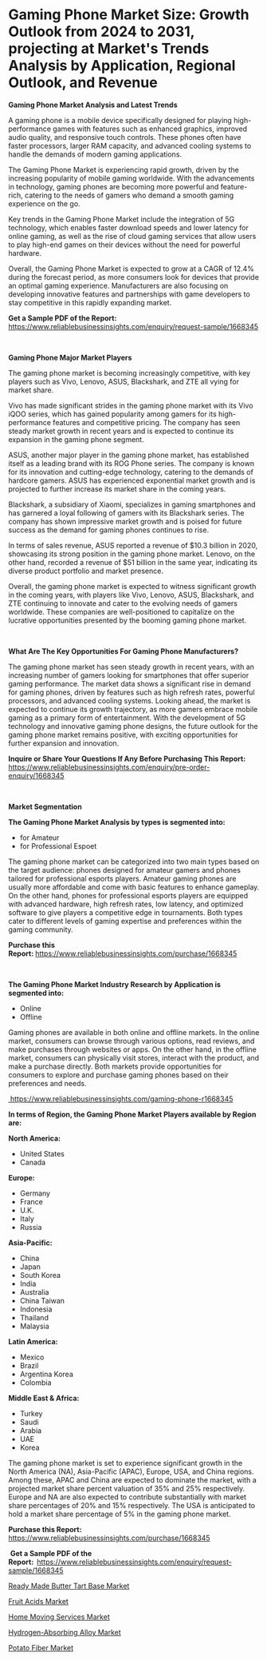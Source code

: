 <p><h1>Gaming Phone Market Size: Growth Outlook from 2024 to 2031, projecting at Market's Trends Analysis by Application, Regional Outlook, and Revenue</h1></p><p><strong>Gaming Phone Market Analysis and Latest Trends</strong></p>
<p><p>A gaming phone is a mobile device specifically designed for playing high-performance games with features such as enhanced graphics, improved audio quality, and responsive touch controls. These phones often have faster processors, larger RAM capacity, and advanced cooling systems to handle the demands of modern gaming applications.</p><p>The Gaming Phone Market is experiencing rapid growth, driven by the increasing popularity of mobile gaming worldwide. With the advancements in technology, gaming phones are becoming more powerful and feature-rich, catering to the needs of gamers who demand a smooth gaming experience on the go.</p><p>Key trends in the Gaming Phone Market include the integration of 5G technology, which enables faster download speeds and lower latency for online gaming, as well as the rise of cloud gaming services that allow users to play high-end games on their devices without the need for powerful hardware.</p><p>Overall, the Gaming Phone Market is expected to grow at a CAGR of 12.4% during the forecast period, as more consumers look for devices that provide an optimal gaming experience. Manufacturers are also focusing on developing innovative features and partnerships with game developers to stay competitive in this rapidly expanding market.</p></p>
<p><strong>Get a Sample PDF of the Report:&nbsp;</strong> <a href="https://www.reliablebusinessinsights.com/enquiry/request-sample/1668345">https://www.reliablebusinessinsights.com/enquiry/request-sample/1668345</a></p>
<p>&nbsp;</p>
<p><strong>Gaming Phone Major Market Players</strong></p>
<p><p>The gaming phone market is becoming increasingly competitive, with key players such as Vivo, Lenovo, ASUS, Blackshark, and ZTE all vying for market share. </p><p>Vivo has made significant strides in the gaming phone market with its Vivo iQOO series, which has gained popularity among gamers for its high-performance features and competitive pricing. The company has seen steady market growth in recent years and is expected to continue its expansion in the gaming phone segment.</p><p>ASUS, another major player in the gaming phone market, has established itself as a leading brand with its ROG Phone series. The company is known for its innovation and cutting-edge technology, catering to the demands of hardcore gamers. ASUS has experienced exponential market growth and is projected to further increase its market share in the coming years.</p><p>Blackshark, a subsidiary of Xiaomi, specializes in gaming smartphones and has garnered a loyal following of gamers with its Blackshark series. The company has shown impressive market growth and is poised for future success as the demand for gaming phones continues to rise.</p><p>In terms of sales revenue, ASUS reported a revenue of $10.3 billion in 2020, showcasing its strong position in the gaming phone market. Lenovo, on the other hand, recorded a revenue of $51 billion in the same year, indicating its diverse product portfolio and market presence.</p><p>Overall, the gaming phone market is expected to witness significant growth in the coming years, with players like Vivo, Lenovo, ASUS, Blackshark, and ZTE continuing to innovate and cater to the evolving needs of gamers worldwide. These companies are well-positioned to capitalize on the lucrative opportunities presented by the booming gaming phone market.</p></p>
<p>&nbsp;</p>
<p><strong>What Are The Key Opportunities For Gaming Phone Manufacturers?</strong></p>
<p><p>The gaming phone market has seen steady growth in recent years, with an increasing number of gamers looking for smartphones that offer superior gaming performance. The market data shows a significant rise in demand for gaming phones, driven by features such as high refresh rates, powerful processors, and advanced cooling systems. Looking ahead, the market is expected to continue its growth trajectory, as more gamers embrace mobile gaming as a primary form of entertainment. With the development of 5G technology and innovative gaming phone designs, the future outlook for the gaming phone market remains positive, with exciting opportunities for further expansion and innovation.</p></p>
<p><strong>Inquire or Share Your Questions If Any Before Purchasing This Report:</strong> <a href="https://www.reliablebusinessinsights.com/enquiry/pre-order-enquiry/1668345">https://www.reliablebusinessinsights.com/enquiry/pre-order-enquiry/1668345</a></p>
<p>&nbsp;</p>
<p><strong>Market Segmentation</strong></p>
<p><strong>The Gaming Phone Market Analysis by types is segmented into:</strong></p>
<p><ul><li>for Amateur</li><li>for Professional Espoet</li></ul></p>
<p><p>The gaming phone market can be categorized into two main types based on the target audience: phones designed for amateur gamers and phones tailored for professional esports players. Amateur gaming phones are usually more affordable and come with basic features to enhance gameplay. On the other hand, phones for professional esports players are equipped with advanced hardware, high refresh rates, low latency, and optimized software to give players a competitive edge in tournaments. Both types cater to different levels of gaming expertise and preferences within the gaming community.</p></p>
<p><strong>Purchase this Report:&nbsp;</strong><a href="https://www.reliablebusinessinsights.com/purchase/1668345">https://www.reliablebusinessinsights.com/purchase/1668345</a></p>
<p>&nbsp;</p>
<p><strong>The Gaming Phone Market Industry Research by Application is segmented into:</strong></p>
<p><ul><li>Online</li><li>Offline</li></ul></p>
<p><p>Gaming phones are available in both online and offline markets. In the online market, consumers can browse through various options, read reviews, and make purchases through websites or apps. On the other hand, in the offline market, consumers can physically visit stores, interact with the product, and make a purchase directly. Both markets provide opportunities for consumers to explore and purchase gaming phones based on their preferences and needs.</p></p>
<p><a href="https://www.reliablebusinessinsights.com/gaming-phone-r1668345">&nbsp;https://www.reliablebusinessinsights.com/gaming-phone-r1668345</a></p>
<p><strong>In terms of Region, the Gaming Phone Market Players available by Region are:</strong></p>
<p>
    <p> <strong> North America: </strong>
        <ul>
            <li>United States</li>
            <li>Canada</li>
        </ul>
        </p> 
    <p> <strong> Europe: </strong>
        <ul>
            <li>Germany</li>
            <li>France</li>
            <li>U.K.</li>
            <li>Italy</li>
            <li>Russia</li>
        </ul>
        </p> 
    <p> <strong> Asia-Pacific: </strong>
        <ul>
            <li>China</li>
            <li>Japan</li>
            <li>South Korea</li>
            <li>India</li>
            <li>Australia</li>
            <li>China Taiwan</li>
            <li>Indonesia</li>
            <li>Thailand</li>
            <li>Malaysia</li>
        </ul>
        </p> 
    <p> <strong> Latin America: </strong>
        <ul>
            <li>Mexico</li>
            <li>Brazil</li>
            <li>Argentina Korea</li>
            <li>Colombia</li>
        </ul>
        </p> 
    <p> <strong> Middle East & Africa: </strong>
        <ul>
            <li>Turkey</li>
            <li>Saudi</li>
            <li>Arabia</li>
            <li>UAE</li>
            <li>Korea</li>
        </ul>
    </p>
    </p>
<p><p>The gaming phone market is set to experience significant growth in the North America (NA), Asia-Pacific (APAC), Europe, USA, and China regions. Among these, APAC and China are expected to dominate the market, with a projected market share percent valuation of 35% and 25% respectively. Europe and NA are also expected to contribute substantially with market share percentages of 20% and 15% respectively. The USA is anticipated to hold a market share percentage of 5% in the gaming phone market.</p></p>
<p><strong>Purchase this Report: </strong><a href="https://www.reliablebusinessinsights.com/purchase/1668345">https://www.reliablebusinessinsights.com/purchase/1668345</a></p>
<p>&nbsp;<strong>Get a Sample PDF of the Report:&nbsp;&nbsp;</strong><a href="https://www.reliablebusinessinsights.com/enquiry/request-sample/1668345">https://www.reliablebusinessinsights.com/enquiry/request-sample/1668345</a></p>
<p><strong></strong></p>
<p><p><a href="https://medium.com/@nathan.skinner8798456/navigating-the-global-ready-made-butter-tart-base-market-landscape-trends-forecasts-and-impact-275207284dab">Ready Made Butter Tart Base Market</a></p><p><a href="https://github.com/brendafegmorris532/Market-Research-Report-List-2/blob/main/fruit-acids-market.md">Fruit Acids Market</a></p><p><a href="https://github.com/LarryPearsongXXfvf/Market-Research-Report-List-1/blob/main/home-moving-services-market.md">Home Moving Services Market</a></p><p><a href="https://www.linkedin.com/pulse/hydrogen-absorbing-alloy-market-trends-analysis-opportunities-kgqlf?trackingId=71sR9lStTUmaV0PSRyUN6Q%3D%3D">Hydrogen-Absorbing Alloy Market</a></p><p><a href="https://medium.com/@amanda.hamilton54645/future-trends-in-global-potato-fiber-market-market-insights-and-analysis-from-2024-to-2031-in-182-2172466ea405">Potato Fiber Market</a></p></p>